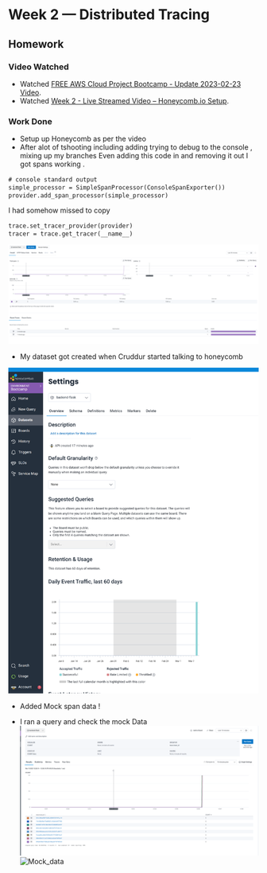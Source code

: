 # Week 2 — Distributed Tracing
## Homework

### Video Watched
* Watched [FREE AWS Cloud Project Bootcamp - Update 2023-02-23 Video](https://youtu.be/gQxzMvk6BzM).
* Watched [Week 2 - Live Streamed Video – Honeycomb.io Setup](https://www.youtube.com/live/2GD9xCzRId4?feature=share).

### Work Done
* Setup up Honeycomb as per the video
* After alot of tshooting including adding trying to debug to the console , mixing up my branches
Even adding this  code in  and removing it out  I got spans working .
```
# console standard output
simple_processor = SimpleSpanProcessor(ConsoleSpanExporter())
provider.add_span_processor(simple_processor)
```
I had somehow missed to copy 
```
trace.set_tracer_provider(provider)
tracer = trace.get_tracer(__name__)
```

![Honeycomb](../_docs/assets/week2/honeycomb_traces.png)

* My dataset got created when Cruddur started talking to honeycomb

![Dataset_Honeycomb](../_docs/assets/week2/dataset_honeycomb.png)

* Added Mock span data !

* I ran a query and check the mock Data
![Query](../_docs/assets/week2/run_query.png)
![Mock_data](../_docs/assets/week2/check_data.pngg)